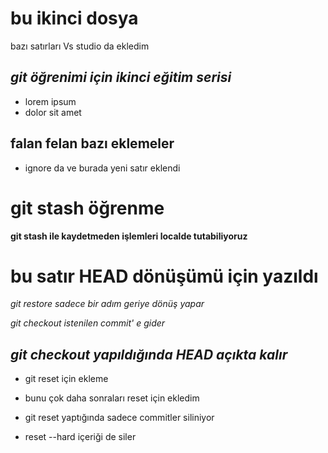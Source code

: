 # bu ikinci dosya
bazı satırları Vs studio da ekledim

## *git öğrenimi için ikinci eğitim serisi*
+ lorem ipsum
+ dolor sit amet

## falan felan bazı eklemeler
- ignore da ve burada yeni satır eklendi

# git stash öğrenme
**git stash ile kaydetmeden işlemleri localde tutabiliyoruz**

# bu satır HEAD	dönüşümü için yazıldı
_git restore sadece bir adım geriye dönüş yapar_

*git checkout <commit tagi> istenilen commit' e gider*

## _git checkout yapıldığında HEAD açıkta kalır_

- git reset için ekleme
+ bunu çok daha sonraları reset için ekledim

- git reset yaptığında sadece commitler siliniyor
+ reset --hard içeriği de siler
